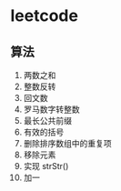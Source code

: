 # leetcode

## 算法
1. 两数之和
2. 整数反转
3. 回文数
4. 罗马数字转整数
5. 最长公共前缀
6. 有效的括号
8. 删除排序数组中的重复项
9. 移除元素
10. 实现 strStr()
11. 加一